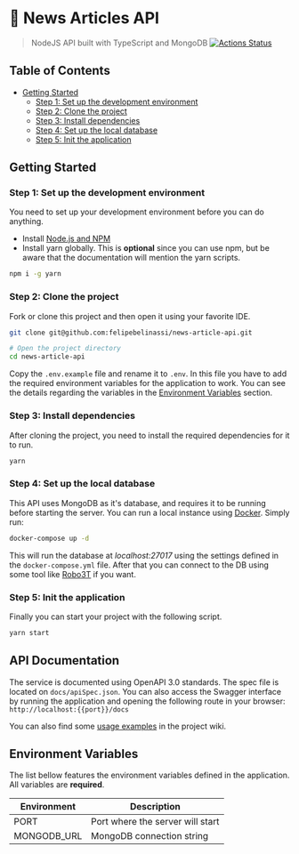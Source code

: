 # 📰 News Articles API
> NodeJS API built with TypeScript and MongoDB
[![Actions Status](https://github.com/felipebelinassi/news-articles-api/workflows/CI%20workflow/badge.svg)](https://github.com/felipebelinassi/news-articles-api/actions)

## Table of Contents
  - [Getting Started](#getting-started)
    - [Step 1: Set up the development environment](#step-1-set-up-the-development-environment)
    - [Step 2: Clone the project](#step-2-clone-the-project)
    - [Step 3: Install dependencies](#step-3-install-dependencies)
    - [Step 4: Set up the local database](#step-4-set-up-the-local-database)
    - [Step 5: Init the application](#step-5-init-the-application)

## Getting Started
### Step 1: Set up the development environment

You need to set up your development environment before you can do anything.

- Install [Node.js and NPM](https://nodejs.org/en/download/)
- Install yarn globally. This is **optional** since you can use npm, but be aware that the documentation will mention the yarn scripts.
  
```bash
npm i -g yarn
```

### Step 2: Clone the project

Fork or clone this project and then open it using your favorite IDE.
```bash
git clone git@github.com:felipebelinassi/news-article-api.git

# Open the project directory
cd news-article-api
```

Copy the `.env.example` file and rename it to `.env`. In this file you have to add the required environment variables for the application to work. You can see the details regarding the variables in the [Environment Variables](#-environment-variables) section.

### Step 3: Install dependencies

After cloning the project, you need to install the required dependencies for it to run.

```bash
yarn
```

### Step 4: Set up the local database
This API uses MongoDB as it's database, and requires it to be running before starting the server. You can run a local instance using [Docker](https://www.docker.com/). Simply run:

```bash
docker-compose up -d
```

This will run the database at *localhost:27017* using the settings defined in the `docker-compose.yml` file. After that you can connect to the DB using some tool like [Robo3T](https://robomongo.org/) if you want.

### Step 5: Init the application

Finally you can start your project with the following script.

```bash
yarn start
```

## API Documentation

The service is documented using OpenAPI 3.0 standards. The spec file is located on `docs/apiSpec.json`. You can also access the Swagger interface by running the application and opening the following route in your browser:
`http://localhost:{{port}}/docs`

You can also find some [usage examples](https://github.com/felipebelinassi/news-article-api/wiki/Usage-examples) in the project wiki.

## Environment Variables

The list bellow features the environment variables defined in the application. All variables are **required**.

| Environment               | Description                                   |
|-------------------------- |---------------------------------------------- |
| PORT                      | Port where the server will start              |
| MONGODB_URL               | MongoDB connection string                     |